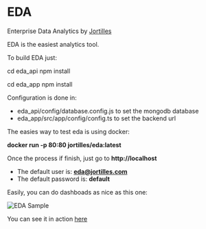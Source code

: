 # EDA 

Enterprise Data Analytics by  [Jortilles](http://eda.jortilles.com) 

EDA is the easiest analytics tool.

To build EDA just:

cd eda_api
npm install

cd eda_app
npm install


Configuration is done in:

* eda_api/config/database.config.js to set the mongodb database
* eda_app/src/app/config/config.ts to set the backend url

The easies way to test eda is using docker: 

**docker run -p 80:80 jortilles/eda:latest**

Once the process if finish, just go to **http://localhost**

* The default user is: **eda@jortilles.com**
* The default password is: **default**

Easily, you can do dashboads as nice as this one: 

![EDA Sample](https://eda.jortilles.com/wp-content/uploads/2020/04/ejemplo_demo_venta.png)

You can see it in action [here](https://www.youtube.com/watch?v=S0wkoeRqz3k&t=5s)
